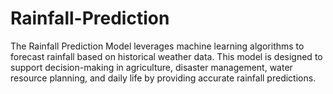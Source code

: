 # Rainfall-Prediction
The Rainfall Prediction Model leverages machine learning algorithms to forecast rainfall based on historical weather data. This model is designed to support decision-making in agriculture, disaster management, water resource planning, and daily life by providing accurate rainfall predictions.
